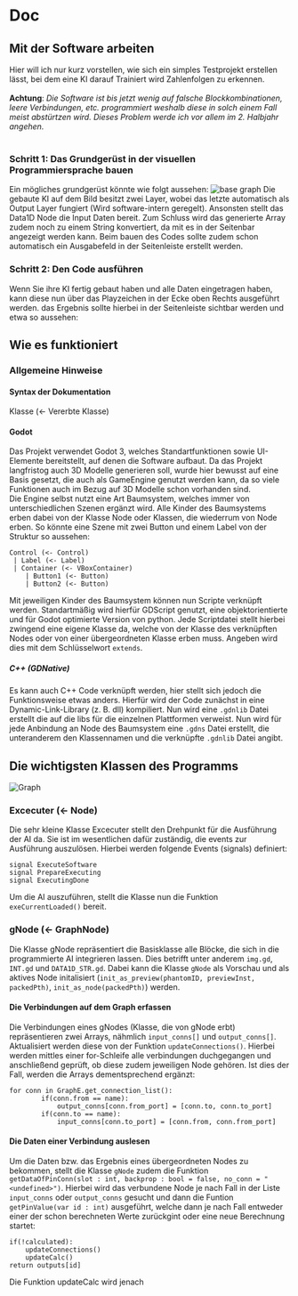 # Doc
## Mit der Software arbeiten
Hier will ich nur kurz vorstellen, wie sich ein simples Testprojekt erstellen lässt, bei dem eine KI darauf Trainiert wird Zahlenfolgen zu erkennen.<br><br>
**Achtung**: *Die Software ist bis jetzt wenig auf falsche Blockkombinationen, leere Verbindungen, etc. programmiert weshalb diese in solch einem Fall meist abstürtzen wird. Dieses Problem werde ich vor allem im 2. Halbjahr angehen.*<br><br>

### Schritt 1: Das Grundgerüst in der visuellen Programmiersprache bauen
Ein mögliches grundgerüst könnte wie folgt aussehen:
![base graph](https://github.com/UranosNetworkCreation/Doc/blob/main/img/base_graph.png?raw=true)
Die gebaute KI auf dem Bild besitzt zwei Layer, wobei das letzte automatisch als Output Layer fungiert (Wird software-intern geregelt). Ansonsten stellt das Data1D Node die Input Daten bereit. Zum Schluss wird das generierte Array zudem noch zu einem String konvertiert, da mit es in der Seitenbar angezeigt werden kann. Beim bauen des Codes sollte zudem schon automatisch ein Ausgabefeld in der Seitenleiste erstellt werden.

### Schritt 2: Den Code ausführen
Wenn Sie ihre KI fertig gebaut haben und alle Daten eingetragen haben, kann diese nun über das Playzeichen in der Ecke oben Rechts ausgeführt werden. das Ergebnis sollte hierbei in der Seitenleiste sichtbar werden und etwa so aussehen:


## Wie es funktioniert
### Allgemeine Hinweise
#### Syntax der Dokumentation
Klasse (<- Vererbte Klasse)

#### Godot
Das Projekt verwendet Godot 3, welches Standartfunktionen sowie UI-Elemente bereitstellt, auf denen die Software aufbaut. Da das Projekt langfristog auch 3D Modelle generieren soll, wurde hier bewusst auf eine Basis gesetzt, die auch als GameEngine genutzt werden kann, da so viele Funktionen auch im Bezug auf 3D Modelle schon vorhanden sind.<br>
Die Engine selbst nutzt eine Art Baumsystem, welches immer von unterschiedlichen Szenen ergänzt wird. Alle Kinder des Baumsystems erben dabei von der Klasse Node oder Klassen, die wiederrum von Node erben. So könnte eine Szene mit zwei Button und einem Label von der Struktur so aussehen:

```
Control (<- Control)
 | Label (<- Label)
 | Container (<- VBoxContainer)
    | Button1 (<- Button)
    | Button2 (<- Button)
```

Mit jeweiligen Kinder des Baumsystem können nun Scripte verknüpft werden. Standartmäßig wird hierfür GDScript genutzt, eine objektorientierte und für Godot optimierte Version von python. Jede Scriptdatei stellt hierbei zwingend eine eigene Klasse da, welche von der Klasse des verknüpften Nodes oder von einer übergeordneten Klasse erben muss. Angeben wird dies mit dem Schlüsselwort `extends`.

##### C++ (GDNative)
Es kann auch C++ Code verknüpft werden, hier stellt sich jedoch die Funktionsweise etwas anders. Hierfür wird der Code zunächst in eine Dynamic-Link-Library (z. B. dll) kompiliert. Nun wird eine `.gdnlib` Datei erstellt die auf die libs für die einzelnen Plattformen verweist. Nun wird für jede Anbindung an Node des Baumsystem eine `.gdns` Datei erstellt, die unteranderem den Klassennamen und die verknüpfte `.gdnlib` Datei angibt.

## Die wichtigsten Klassen des Programms
![Graph](https://raw.githubusercontent.com/UranosNetworkCreation/UranosNetworkCreaton/main/dev-base-graph.png)

### Excecuter (<- Node)
Die sehr kleine Klasse Excecuter stellt den Drehpunkt für die Ausführung der AI da. Sie ist im wesentlichen dafür zuständig, die events zur Ausführung auszulösen. Hierbei werden folgende Events (signals) definiert:

```GDScript
signal ExecuteSoftware
signal PrepareExecuting
signal ExecutingDone
```

Um die AI auszuführen, stellt die Klasse nun die Funktion `exeCurrentLoaded()` bereit.

### gNode (<- GraphNode)
Die Klasse gNode repräsentiert die Basisklasse alle Blöcke, die sich in die programmierte AI integrieren lassen. Dies betrifft unter anderem `img.gd`, `INT.gd` und `DATA1D_STR.gd`. Dabei kann die Klasse `gNode` als Vorschau und als aktives Node initalisiert (`init_as_preview(phantomID, previewInst, packedPth)`, `init_as_node(packedPth)`) werden.

#### Die Verbindungen auf dem Graph erfassen
Die Verbindungen eines gNodes (Klasse, die von gNode erbt) repräsentieren zwei Arrays, nähmlich `input_conns[]` und `output_conns[]`. Aktualisiert werden diese von der Funktion `updateConnections()`. Hierbei werden mittles einer for-Schleife alle verbindungen duchgegangen und anschließend geprüft, ob diese zudem jeweiligen Node gehören. Ist dies der Fall, werden die Arrays dementsprechend ergänzt:
```GDScript
for conn in GraphE.get_connection_list():
		if(conn.from == name):
			output_conns[conn.from_port] = [conn.to, conn.to_port]
		if(conn.to == name):
			input_conns[conn.to_port] = [conn.from, conn.from_port]
```

#### Die Daten einer Verbindung auslesen
Um die Daten bzw. das Ergebnis eines übergeordneten Nodes zu bekommen, stellt die Klasse `gNode` zudem die Funktion `getDataOfPinConn(slot : int, backprop : bool = false, no_conn = "<undefined>")`. Hierbei wird das verbundene Node je nach Fall in der Liste `input_conns` oder `output_conns` gesucht und dann die Funtion `getPinValue(var id : int)` ausgeführt, welche dann je nach Fall entweder einer der schon berechneten Werte zurückgint oder eine neue Berechnung startet:
```GDScript
if(!calculated):
    updateConnections()
    updateCalc()
return outputs[id]
```
Die Funktion updateCalc wird jenach 